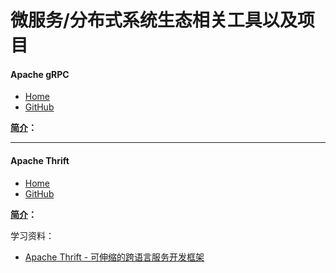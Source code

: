 # 微服务/分布式系统生态相关工具以及项目
#### Apache gRPC
- [Home](https://grpc.io/)
- [GitHub](https://github.com/grpc/grpc)

**[简介]()：** 

--- 


#### Apache Thrift
- [Home](http://thrift.apache.org/)
- [GitHub](https://github.com/apache/thrift)

**[简介](https://zh.wikipedia.org/zh-hans/Thrift)：** 

学习资料：
- [Apache Thrift - 可伸缩的跨语言服务开发框架](https://www.ibm.com/developerworks/cn/java/j-lo-apachethrift/index.html)
